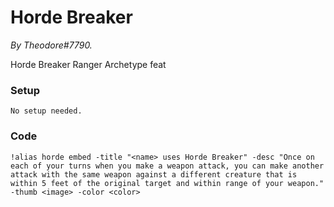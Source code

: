 # Horde Breaker
*By Theodore#7790.*

Horde Breaker Ranger Archetype feat

### Setup
`No setup needed.`

### Code
```GN
!alias horde embed -title "<name> uses Horde Breaker" -desc "Once on each of your turns when you make a weapon attack, you can make another attack with the same weapon against a different creature that is within 5 feet of the original target and within range of your weapon." -thumb <image> -color <color>
```

